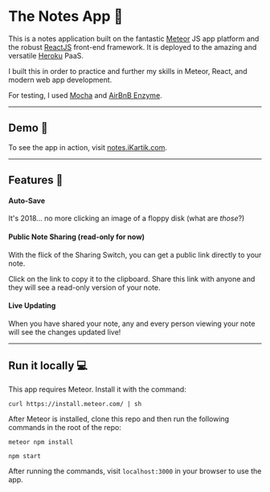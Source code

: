 # The Notes App 📝

This is a notes application built on the fantastic [Meteor](https://www.meteor.com) JS app platform and the robust [ReactJS](https://reactjs.org) front-end framework. It is deployed to the amazing and versatile [Heroku](https://heroku.com) PaaS.

I built this in order to practice and further my skills in Meteor, React, and modern web app development.

For testing, I used [Mocha](https://mochajs.org) and [AirBnB Enzyme](https://airbnb.io/enzyme/).

---

## Demo 👀

To see the app in action, visit [notes.iKartik.com](http://notes.ikartik.com).

---

## Features 🧰
#### Auto-Save
It's 2018... no more clicking an image of a floppy disk (what are *those*?)

#### Public Note Sharing (read-only for now)
With the flick of the Sharing Switch, you can get a public link directly to your note.

Click on the link to copy it to the clipboard. Share this link with anyone and they will see a read-only version of your note.

#### Live Updating
When you have shared your note, any and every person viewing your note will see the changes updated live!

---

## Run it locally 💻

This app requires Meteor. Install it with the command:

```
curl https://install.meteor.com/ | sh
```

After Meteor is installed, clone this repo and then run the following commands in the root of the repo:

```
meteor npm install
```

```
npm start
```

After running the commands, visit `localhost:3000` in your browser to use the app.
